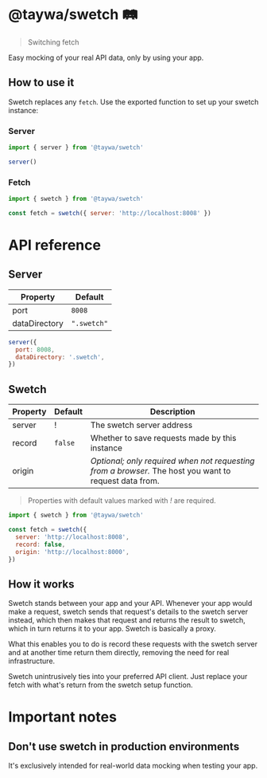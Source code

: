 # @taywa/swetch 🛤️

> Switching fetch

Easy mocking of your real API data, only by using your app.

## How to use it

Swetch replaces any `fetch`. Use the exported function to set up your swetch instance:

### Server

```javascript
import { server } from '@taywa/swetch'

server()
```

### Fetch

```javascript
import { swetch } from '@taywa/swetch'

const fetch = swetch({ server: 'http://localhost:8008' })
```

# API reference

## Server

| Property | Default |
| --- | --- |
| port | `8008` |
| dataDirectory | `".swetch"`

```javascript
server({
  port: 8008,
  dataDirectory: '.swetch',
})
```

## Swetch

| Property | Default | Description |
| --- | --- | --- |
| server | ! | The swetch server address |
| record | `false` | Whether to save requests made by this instance |
| origin |  | _Optional; only required when not requesting from a browser._ The host you want to request data from. |

> Properties with default values marked with _!_ are required.

```javascript
import { swetch } from '@taywa/swetch'

const fetch = swetch({
  server: 'http://localhost:8008',
  record: false,
  origin: 'http://localhost:8000',
})
```

## How it works

Swetch stands between your app and your API. Whenever your app would make a request, swetch sends that request's details to the swetch server instead, which then makes that request and returns the result to swetch, which in turn returns it to your app. Swetch is basically a proxy.

What this enables you to do is record these requests with the swetch server and at another time return them directly, removing the need for real infrastructure.

Swetch unintrusively ties into your preferred API client. Just replace your fetch with what's return from the swetch setup function.

# Important notes

## Don't use swetch in production environments

It's exclusively intended for real-world data mocking when testing your app.

